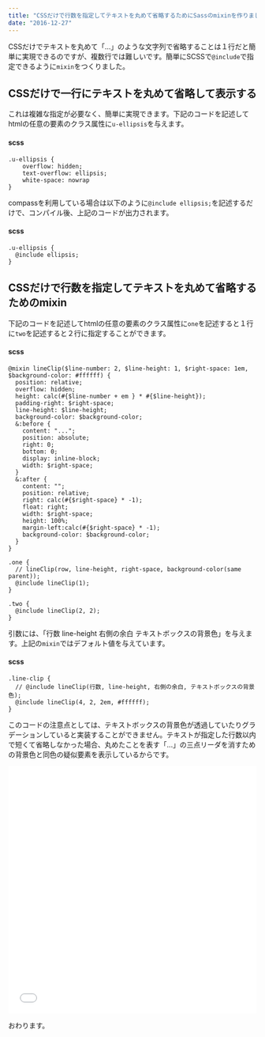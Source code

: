 ```yaml
---
title: "CSSだけで行数を指定してテキストを丸めて省略するためにSassのmixinを作りました -『CSS』"
date: "2016-12-27"
---
```


CSSだけでテキストを丸めて「...」のような文字列で省略することは１行だと簡単に実現できるのですが、複数行では難しいです。簡単にSCSSで`@include`で指定できるように`mixin`をつくりました。

## CSSだけで一行にテキストを丸めて省略して表示する

これは複雑な指定が必要なく、簡単に実現できます。下記のコードを記述してhtmlの任意の要素のクラス属性に`u-ellipsis`を与えます。

#### scss

```
.u-ellipsis {
    overflow: hidden;
    text-overflow: ellipsis;
    white-space: nowrap
}

```

compassを利用している場合は以下のように`@include ellipsis;`を記述するだけで、コンパイル後、上記のコードが出力されます。

#### scss

```
.u-ellipsis {
  @include ellipsis;
}

```

## CSSだけで行数を指定してテキストを丸めて省略するためのmixin

下記のコードを記述してhtmlの任意の要素のクラス属性に`one`を記述すると１行に`two`を記述すると２行に指定することができます。

#### scss

```
@mixin lineClip($line-number: 2, $line-height: 1, $right-space: 1em, $background-color: #ffffff) {
  position: relative;
  overflow: hidden;
  height: calc(#{$line-number + em } * #{$line-height});
  padding-right: $right-space;
  line-height: $line-height;
  background-color: $background-color;
  &:before {
    content: "...";
    position: absolute;
    right: 0;
    bottom: 0;
    display: inline-block;
    width: $right-space;
  }
  &:after {
    content: "";
    position: relative;
    right: calc(#{$right-space} * -1);
    float: right;
    width: $right-space;
    height: 100%;
    margin-left:calc(#{$right-space} * -1);
    background-color: $background-color;
  }
}

.one {
  // lineClip(row, line-height, right-space, background-color(same parent));
  @include lineClip(1);
}

.two {
  @include lineClip(2, 2);
}

```

引数には、「行数 line-height 右側の余白 テキストボックスの背景色」を与えます。上記の`mixin`ではデフォルト値を与えています。

#### scss

```
.line-clip {
  // @include lineClip(行数, line-height, 右側の余白, テキストボックスの背景色);
  @include lineClip(4, 2, 2em, #ffffff);
}

```

このコードの注意点としては、テキストボックスの背景色が透過していたりグラデーションしていると実装することができません。テキストが指定した行数以内で短くて省略しなかった場合、丸めたことを表す「...」の三点リーダを消すための背景色と同色の疑似要素を表示しているからです。

<iframe width="100%" height="500" src="//jsfiddle.net/yutousui/zy17p97a/embedded/result,css/dark/" allowfullscreen="allowfullscreen" frameborder="0"></iframe>

おわります。
